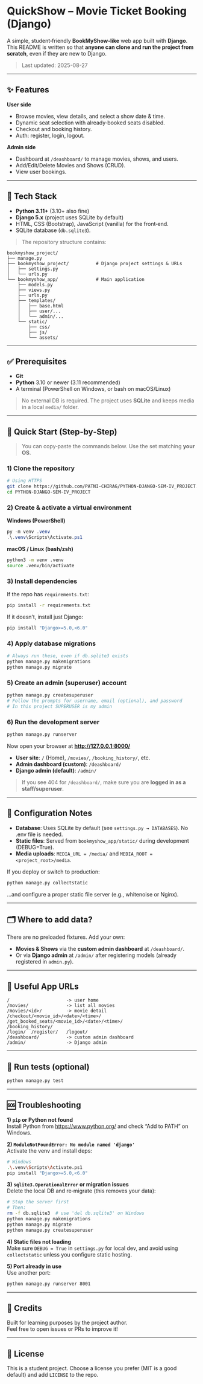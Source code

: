 # QuickShow – Movie Ticket Booking (Django)

A simple, student‑friendly **BookMyShow‑like** web app built with **Django**.  
This README is written so that **anyone can clone and run the project from scratch**, even if they are new to Django.

> Last updated: 2025-08-27

---

## ✨ Features

**User side**
- Browse movies, view details, and select a show date & time.
- Dynamic seat selection with already‑booked seats disabled.
- Checkout and booking history.
- Auth: register, login, logout.

**Admin side**
- Dashboard at `/deashboard/` to manage movies, shows, and users.
- Add/Edit/Delete Movies and Shows (CRUD).
- View user bookings.

---

## 🧰 Tech Stack

- **Python 3.11+** (3.10+ also fine)
- **Django 5.x** (project uses SQLite by default)
- HTML, CSS (Bootstrap), JavaScript (vanilla) for the front‑end.
- SQLite database (`db.sqlite3`).

> The repository structure contains:
```
bookmyshow_project/
├── manage.py
├── bookmyshow_project/          # Django project settings & URLs
│   ├── settings.py
│   └── urls.py
└── bookmyshow_app/              # Main application
    ├── models.py
    ├── views.py
    ├── urls.py
    ├── templates/
    │   ├── base.html
    │   ├── user/...
    │   └── admin/...
    └── static/
        ├── css/
        ├── js/
        └── assets/
```

---

## ✅ Prerequisites

- **Git**
- **Python** 3.10 or newer (3.11 recommended)
- A terminal (PowerShell on Windows, or bash on macOS/Linux)

> No external DB is required. The project uses **SQLite** and keeps media in a local `media/` folder.

---

## 🚀 Quick Start (Step‑by‑Step)

> You can copy‑paste the commands below. Use the set matching **your OS**.

### 1) Clone the repository
```bash
# Using HTTPS
git clone https://github.com/PATNI-CHIRAG/PYTHON-DJANGO-SEM-IV_PROJECT.git
cd PYTHON-DJANGO-SEM-IV_PROJECT
```

### 2) Create & activate a virtual environment

**Windows (PowerShell)**
```powershell
py -m venv .venv
.\.venv\Scripts\Activate.ps1
```

**macOS / Linux (bash/zsh)**
```bash
python3 -m venv .venv
source .venv/bin/activate
```

### 3) Install dependencies

If the repo has `requirements.txt`:
```bash
pip install -r requirements.txt
```

If it doesn’t, install just Django:
```bash
pip install "Django>=5.0,<6.0"
```

### 4) Apply database migrations
```bash
# Always run these, even if db.sqlite3 exists
python manage.py makemigrations
python manage.py migrate
```

### 5) Create an admin (superuser) account
```bash
python manage.py createsuperuser
# Follow the prompts for username, email (optional), and password
# In this project SUPERUSER is my admin 
```

### 6) Run the development server
```bash
python manage.py runserver
```
Now open your browser at **http://127.0.0.1:8000/**

- **User site**: `/` (Home), `/movies/`, `/booking_history/`, etc.
- **Admin dashboard (custom)**: `/deashboard/`  
- **Django admin (default)**: `/admin/`

> If you see 404 for `/deashboard/`, make sure you are **logged in as a staff/superuser**.

---

## 🔧 Configuration Notes

- **Database**: Uses SQLite by default (see `settings.py → DATABASES`). No .env file is needed.
- **Static files**: Served from `bookmyshow_app/static/` during development (DEBUG=True).
- **Media uploads**: `MEDIA_URL = /media/` and `MEDIA_ROOT = <project_root>/media`.

If you deploy or switch to production:
```bash
python manage.py collectstatic
```
…and configure a proper static file server (e.g., whitenoise or Nginx).

---

## 🗂️ Where to add data?

There are no preloaded fixtures. Add your own:
- **Movies & Shows** via the **custom admin dashboard** at `/deashboard/`.
- Or via **Django admin** at `/admin/` after registering models (already registered in `admin.py`).

---

## 🧭 Useful App URLs

```
/                     -> user home
/movies/              -> list all movies
/movies/<id>/         -> movie detail
/checkout/<movie_id>/<date>/<time>/
/get_booked_seats/<movie_id>/<date>/<time>/
/booking_history/
/login/  /register/   /logout/
/deashboard/          -> custom admin dashboard
/admin/               -> Django admin
```

---

## 🧪 Run tests (optional)
```bash
python manage.py test
```

---

## 🆘 Troubleshooting

**1) `pip` or Python not found**  
Install Python from https://www.python.org/ and check “Add to PATH” on Windows.

**2) `ModuleNotFoundError: No module named 'django'`**  
Activate the venv and install deps:
```bash
# Windows
.\.venv\Scripts\Activate.ps1
pip install "Django>=5.0,<6.0"
```

**3) `sqlite3.OperationalError` or migration issues**  
Delete the local DB and re‑migrate (this removes your data):
```bash
# Stop the server first
# Then:
rm -f db.sqlite3  # use 'del db.sqlite3' on Windows
python manage.py makemigrations
python manage.py migrate
python manage.py createsuperuser
```

**4) Static files not loading**  
Make sure `DEBUG = True` in `settings.py` for local dev, and avoid using `collectstatic` unless you configure static hosting.

**5) Port already in use**  
Use another port:
```bash
python manage.py runserver 8001
```

---

## 🙌 Credits

Built for learning purposes by the project author.  
Feel free to open issues or PRs to improve it!

---

## 📄 License

This is a student project. Choose a license you prefer (MIT is a good default) and add `LICENSE` to the repo.
